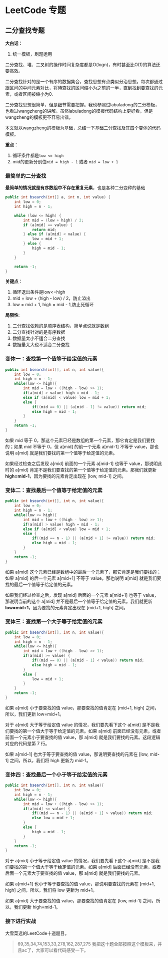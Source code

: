 # LeetCode 专题

## 二分查找专题

**大白话：**

1. 统一模板，刷题运用

二分查找、堆、二叉树的操作时间复杂度都是O(logn)，有时甚至比O(1)的算法还要高效。

二分查找针对的是一个有序的数据集合，查找思想有点类似分治思想。每次都通过跟区间的中间元素对比，将待查找的区间缩小为之前的一半，直到找到要查找的元素，或者区间被缩小为0.

二分查找思想很简单，但是细节需要把握。我也参照过labuladong的二分模板，也看过wangzheng的讲解。虽然labuladong的模板代码结构上更好看，但是wangzheng的模板更不容易出错。

本文就以wangzheng的模板为基础，总结一下基础二分查找及其四个变体的代码模板。

**重点**：

1. 循环条件都是`low <= high`
2. mid的更新分别位`mid = high - 1` 或者 `mid = low + 1`

### 最简单的二分查找

**最简单的情况就是有序数组中不存在重复元素**，也是各种二分变种的基础

```java
public int bsearch(int[] a, int n, int value) {
    int low = 0;
    int high = n - 1;

    while (low <= high) {
        int mid = (low + high) / 2;
        if (a[mid] == value) {
            return mid;
        } else if (a[mid] < value) {
            low = mid + 1;
        } else {
            high = mid - 1;
        }
    }

    return -1;
}
```

**关键点**：

1. 循环退出条件是low<=high
2. mid = low + (high - low) / 2，防止溢出
3. low = mid + 1, high = mid - 1,防止死循环

**局限性**:

1. 二分查找依赖的是顺序表结构，简单点说就是数组
2. 二分查找针对的是有序数据
3. 数据量太小不适合二分查找
4. 数据量太大也不适合二分查找

### 变体一：查找第一个值等于给定值的元素

```java
public int bsearch(int[], int n, int value){
    int low = 0;
    int high = n - 1;
    while(low <= high){
        int mid = low + ((high - low) >> 1);
        if(a[mid] > value) high = mid - 1;
        else if (a[mid] < value) low = mid + 1;
        else {
            if((mid == 0) || (a[mid - 1] != value)) return mid;
            else high = mid - 1;
        }
    }
    return -1;
}
```

如果 mid 等于 0，那这个元素已经是数组的第一个元素，那它肯定是我们要找的；如果 mid 不等于 0，但 a[mid] 的前一个元素 a[mid-1] 不等于 value，那也说明 a[mid] 就是我们要找的第一个值等于给定值的元素。

如果经过检查之后发现 a[mid] 前面的一个元素 a[mid-1] 也等于 value，那说明此时的 a[mid] 肯定不是我们要查找的第一个值等于给定值的元素。那我们就更新 **high=mid-1**，因为要找的元素肯定出现在 [low, mid-1] 之间。

### 变体二：查找最后一个值等于给定值的元素

```java
public int bsearch(int[], int n, int value){
    int low = 0;
    int high = n - 1;
    while(low <= high){
        int mid = low + ((high - low) >> 1);
        if(a[mid] > value) high = mid - 1;
        else if (a[mid] < value) low = mid + 1;
        else {
            if((mid == n - 1) || (a[mid + 1] != value)) return mid;
            else high = mid - 1;
        }
    }
    return -1;
}
```

如果 a[mid] 这个元素已经是数组中的最后一个元素了，那它肯定是我们要找的；如果 a[mid] 的后一个元素 a[mid+1] 不等于 value，那也说明 a[mid] 就是我们要找的最后一个值等于给定值的元素。

如果我们经过检查之后，发现 a[mid] 后面的一个元素 a[mid+1] 也等于 value，那说明当前的这个 a[mid] 并不是最后一个值等于给定值的元素。我们就更新 **low=mid+1**，因为要找的元素肯定出现在 [mid+1, high] 之间。

### 变体三：查找第一个大于等于给定值的元素

```java
public int bsearch(int[], int n, int value){
    int low = 0;
    int high = n - 1;
    while(low <= high){
        int mid = low + ((high - low) >> 1);
        if(a[mid] >= value) {
            if((mid == 0) || (a[mid - 1] < value)) return mid;
            else high = mid - 1;
        }
        else {
            low = mid + 1;
        }
    }
    return -1;
}
```

如果 a[mid] 小于要查找的值 value，那要查找的值肯定在 [mid+1, high] 之间，所以，我们更新 low=mid+1。

对于 a[mid] 大于等于给定值 value 的情况，我们要先看下这个 a[mid] 是不是我们要找的第一个值大于等于给定值的元素。如果 a[mid] 前面已经没有元素，或者前面一个元素小于要查找的值 value，那 a[mid] 就是我们要找的元素。这段逻辑对应的代码是第 7 行。

如果 a[mid-1] 也大于等于要查找的值 value，那说明要查找的元素在 [low, mid-1] 之间，所以，我们将 high 更新为 mid-1。

### 变体四：查找最后一个小于等于给定值的元素

```java
public int bsearch(int[], int n, int value){
    int low = 0;
    int high = n - 1;
    while(low <= high){
        int mid = low + ((high - low) >> 1);
        if(a[mid] <= value) {
            if((mid == n - 1) || (a[mid + 1] > value)) return mid;
            else low = mid + 1;
        }
        else {
            high = mid - 1;
        }
    }
    return -1;
}
```

对于 a[mid] 小于等于给定值 value 的情况，我们要先看下这个 a[mid] 是不是我们要找的第一个值大于等于给定值的元素。如果 a[mid] 后面已经没有元素，或者后面一个元素大于要查找的值 value，那 a[mid] 就是我们要找的元素。

如果 a[mid+1] 也小于等于要查找的值 value，那说明要查找的元素在 [mid+1, high] 之间，所以，我们将 low 更新为 mid+1。

如果 a[mid] 大于要查找的值 value，那要查找的值肯定在 [low, mid-1] 之间，所以，我们更新 high=mid-1。

### 接下进行实战

大雪菜选的LeetCode十道题目。

> 69,35,34,74,153,33,278,162,287,275
> 我把这十题全部按照这个模板来，并且ac了，大家可以看代码感受一下。
